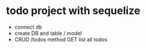 # todo project with sequelize

- connect db 
- create DB and table / model
- CRUD 
    /todos  method GET list all todos 